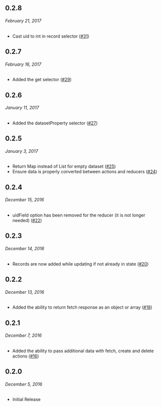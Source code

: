 ## 0.2.8
###### _February 21, 2017_

- Cast uid to int in record selector ([#31](https://github.com/GetAmbassador/redux-clerk/pull/31))

## 0.2.7
###### _February 16, 2017_

- Added the get selector ([#29](https://github.com/GetAmbassador/redux-clerk/pull/29))

## 0.2.6
###### _January 11, 2017_

- Added the datasetProperty selector ([#27](https://github.com/GetAmbassador/redux-clerk/pull/27))

## 0.2.5
###### _January 3, 2017_

- Return Map instead of List for empty dataset ([#25](https://github.com/GetAmbassador/redux-clerk/pull/25))
- Ensure data is properly converted between actions and reducers ([#24](https://github.com/GetAmbassador/redux-clerk/pull/24))

## 0.2.4
###### _December 15, 2016_

- uidField option has been removed for the reducer (it is not longer needed) ([#22](https://github.com/GetAmbassador/redux-clerk/pull/22))

## 0.2.3
###### _December 14, 2016_

- Records are now added while updating if not already in state ([#20](https://github.com/GetAmbassador/redux-clerk/pull/20))

## 0.2.2
###### _December 13, 2016_

- Added the ability to return fetch response as an object or array ([#18](https://github.com/GetAmbassador/redux-clerk/pull/18))

## 0.2.1
###### _December 7, 2016_

- Added the ability to pass additional data with fetch, create and delete actions ([#16](https://github.com/GetAmbassador/redux-clerk/pull/16))

## 0.2.0
###### _December 5, 2016_

- Initial Release
